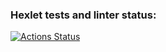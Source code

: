 ### Hexlet tests and linter status:
[![Actions Status](https://github.com/kazakova-liza/frontend-project-lvl3/workflows/hexlet-check/badge.svg)](https://github.com/kazakova-liza/frontend-project-lvl3/actions)